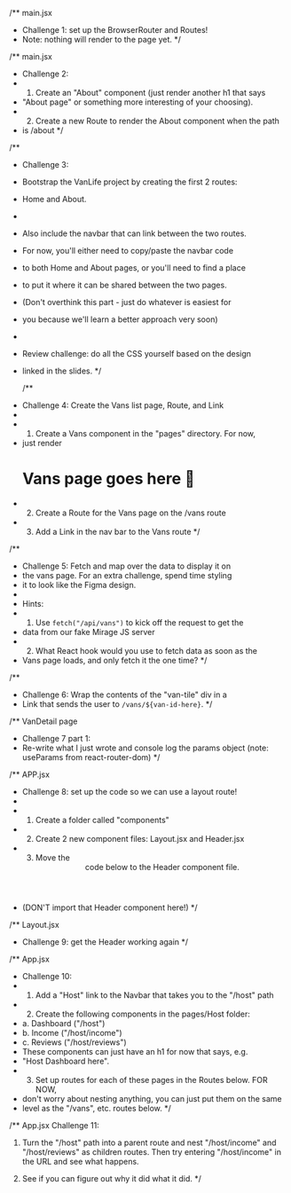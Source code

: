 /\*\* main.jsx

- Challenge 1: set up the BrowserRouter and Routes!
- Note: nothing will render to the page yet.
  \*/

/\*\* main.jsx

- Challenge 2:
- 1.  Create an "About" component (just render another h1 that says
- "About page" or something more interesting of your choosing).
- 2.  Create a new Route to render the About component when the path
- is /about
  \*/

/\*\*

- Challenge 3:
- Bootstrap the VanLife project by creating the first 2 routes:
- Home and About.
-
- Also include the navbar that can link between the two routes.
- For now, you'll either need to copy/paste the navbar code
- to both Home and About pages, or you'll need to find a place
- to put it where it can be shared between the two pages.
- (Don't overthink this part - just do whatever is easiest for
- you because we'll learn a better approach very soon)
-
- Review challenge: do all the CSS yourself based on the design
- linked in the slides.
  \*/

  /**
 * Challenge 4: Create the Vans list page, Route, and Link
 * 
 * 1. Create a Vans component in the "pages" directory. For now,
 *    just render <h1>Vans page goes here 🚐</h1>
 * 2. Create a Route for the Vans page on the /vans route
 * 3. Add a Link in the nav bar to the Vans route
 */

/**
 * Challenge 5: Fetch and map over the data to display it on
 * the vans page. For an extra challenge, spend time styling
 * it to look like the Figma design.
 * 
 * Hints:
 * 1. Use `fetch("/api/vans")` to kick off the request to get the
 *    data from our fake Mirage JS server
 * 2. What React hook would you use to fetch data as soon as the
 *    Vans page loads, and only fetch it the one time?
 */

 /**
 * Challenge 6: Wrap the contents of the "van-tile" div in a 
 * Link that sends the user to `/vans/${van-id-here}`.
 */

  /** VanDetail page
  * Challenge 7 
  part 1:
  * Re-write what I just wrote and console log the params object (note: useParams from react-router-dom)
  */

  /** APP.jsx
  * Challenge 8: set up the code so we can use a layout route!
  * 
  * 1. Create a folder called "components"
  * 2. Create 2 new component files: Layout.jsx and Header.jsx
  * 3. Move the <header> code below to the Header component file. 
  *    (DON'T import that Header component here!)
  */

  /** Layout.jsx
  * Challenge 9: get the Header working again
  */


/** App.jsx
 * Challenge 10:
 * 1. Add a "Host" link to the Navbar that takes you to the "/host" path
 * 2. Create the following components in the pages/Host folder:
 *    a. Dashboard ("/host")
 *    b. Income ("/host/income")
 *    c. Reviews ("/host/reviews")
 *    These components can just have an h1 for now that says, e.g.
 *    "Host Dashboard here".
 * 3. Set up routes for each of these pages in the Routes below. FOR NOW,
 *    don't worry about nesting anything, you can just put them on the same
 *    level as the "/vans", etc. routes below.
 */

/** App.jsx 
  Challenge 11: 
  1. Turn the "/host" path into a parent route and nest
  "/host/income" and "/host/reviews" as children routes.
  Then try entering "/host/income" in the URL and see what
  happens.
  
  2. See if you can figure out why it did what it did.
  */